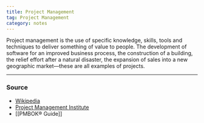```yaml
---
title: Project Management
tag: Project Management 
category: notes
---
```


Project management is the use of specific knowledge, skills, tools and techniques to deliver something of value to people. The development of software for an improved business process, the construction of a building, the relief effort after a natural disaster, the expansion of sales into a new geographic market—these are all examples of projects.

--- 
### Source
- [Wikipedia](https://en.wikipedia.org/wiki/Project_management)
- [Project Management Institute](https://www.pmi.org/about/learn-about-pmi/what-is-project-management)
- [[PMBOK® Guide]]